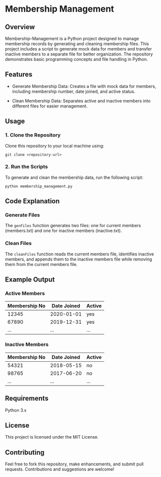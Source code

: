 # Membership Management 
## Overview
Membership-Management is a Python project designed to manage membership records by generating and cleaning membership files. This project includes a script to generate mock data for members and transfer inactive members to a separate file for better organization. The repository demonstrates basic programming concepts and file handling in Python.

## Features
- Generate Membership Data: Creates a file with mock data for members, including membership number, date joined, and active status.

- Clean Membership Data: Separates active and inactive members into different files for easier management.

## Usage
### 1. Clone the Repository
Clone this repository to your local machine using:

`git clone <repository-url>`

### 2. Run the Scripts
To generate and clean the membership data, run the following script:

`python membership_management.py`

## Code Explanation
### Generate Files
The `genFiles` function generates two files: one for current members (members.txt) and one for inactive members (inactive.txt).

### Clean Files
The `cleanFiles` function reads the current members file, identifies inactive members, and appends them to the inactive members file while removing them from the current members file.

## Example Output

### Active Members

| Membership No | Date Joined | Active |
|---------------|-------------|--------|
| 12345         | 2020-01-01  | yes    |
| 67890         | 2019-12-31  | yes    |
| ...           | ...         | ...    |

### Inactive Members

| Membership No | Date Joined | Active |
|---------------|-------------|--------|
| 54321         | 2018-05-15  | no     |
| 98765         | 2017-06-20  | no     |
| ...           | ...         | ...    |

## Requirements

Python 3.x 

## License

This project is licensed under the MIT License.

## Contributing
Feel free to fork this repository, make enhancements, and submit pull requests. Contributions and suggestions are welcome!
